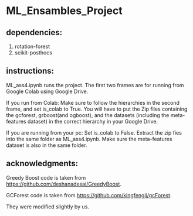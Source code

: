 # ML_Ensambles_Project

## dependencies:
1. rotation-forest
2. scikit-posthocs

## instructions:
ML_ass4.ipynb runs the project. The first two frames are for running from Google Colab using Google Drive. 

If you run from Colab: Make sure to follow the hierarchies in the second frame, and set is_colab to True. You will have to put the Zip files containing the gcforest, grboost(and ogboost), and the datasets (including the meta-features dataset) in the correct hierarchy in your Google Drive.

If you are running from your pc: Set is_colab to False. Extract the zip fies into the same folder as ML_ass4.ipynb. Make sure the meta-features dataset is also in the same folder.

## acknowledgments:
Greedy Boost code is taken from https://github.com/deshanadesai/GreedyBoost.

GCForest code is taken from https://github.com/kingfengji/gcForest.

They were modified slightly by us.
